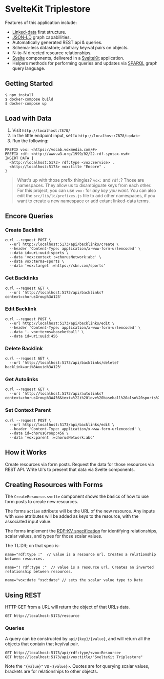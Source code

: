 # SvelteKit Triplestore

Features of this application include:

- [Linked-data](https://nikolas.ws/introduction-to-rdf) first structure.
- [JSON-LD](https://nikolas.ws/what-is-jsonld-for) graph capabillities.
- Automatically generated REST api & queries.
- Schema-less datastore; arbitrary key:val pairs on objects.
- N-to-N directed resource relationships.
- [Svelte](https://svelte.dev/) components, delivered in a [SvelteKit](https://kit.svelte.dev/) application.
- Helpers methods for performing queries and updates via [SPARQL](https://www.w3.org/TR/rdf-sparql-query/) graph query language.

## Getting Started

```
$ npm install
$ docker-compose build
$ docker-compose up
```

## Load with Data

1. Visit `http://localhost:7878/`
2. In the little endpoint input, set to `http://localhost:7878/update`
3. Run the following:

```
PREFIX vox: <https://vocab.voxmedia.com/#>
PREFIX rdf: <http://www.w3.org/1999/02/22-rdf-syntax-ns#>
INSERT DATA {
  <http://localhost:5173> rdf:type <vox:Service> .
  <http://localhost:5173> vox:title "Encore" .
}
```

> What's up with those prefix thingies? `vox:` and `rdf:`? Those are namespaces. They allow us to disambiguate keys from each other. For this project, you can use `vox:` for _any key you want_. You can also edit the `src/lib/ld/prefixes.js` file to add other namespaces, if you want to create a new namespace or add extant linked-data terms.

## Encore Queries

### Create Backlink
```
curl --request POST \
  --url http://localhost:5173/api/backlinks/create \
  --header 'Content-Type: application/x-www-form-urlencoded' \
  --data id=uri:uuid:sports \
  --data 'vox:context :=chorusNetwork:abc' \
  --data vox:terms=sports \
  --data 'vox:target :=https://sbn.com/sports'
```

### Get Backlinks

```
curl --request GET \
  --url 'http://localhost:5173/api/backlinks?context=chorusGroup%3A123'
```

### Edit Backlink
```
curl --request POST \
  --url http://localhost:5173/api/backlinks/edit \
  --header 'Content-Type: application/x-www-form-urlencoded' \
  --data '- vox:terms=baseketball' \
  --data id=uri:uuid:456
```

### Delete Backlink
```
curl --request GET \
  --url 'http://localhost:5173/api/backlinks/delete?backlink=uri%3Auuid%3A123'
```

### Get Autolinks
```
curl --request GET \
  --url 'http://localhost:5173/api/autolinks?context=chorusGroup%3A456&text=%22i%20love%20baseball%20also%20sports%22'
```

### Set Context Parent
```
curl --request POST \
  --url http://localhost:5173/api/backlinks/edit \
  --header 'Content-Type: application/x-www-form-urlencoded' \
  --data id=chorusGroup:456 \
  --data 'vox:parent :=chorusNetwork:abc'
```

## How it Works

Create resources via form posts. Request the data for those resources via REST API. Write UI's to present that data via Svelte components.

## Creating Resources with Forms

The `CreateResource.svelte` component shows the basics of how to use form posts to create new resources.

The forms `action` attribute will be the URL of the new resource. Any inputs with `name` attributes will be added as keys to the resource, with the associated input value.

The forms implement the [RDF-KV specification](https://doriantaylor.com/rdf-kv) for identifying relationships, scalar values, and types for those scalar values.

The TL:DR; on that spec is:

```
name="rdf:type :"  // value is a resource url. Creates a relationship between resources.

name="! rdf:type :"  // value is a resource url. Creates an inverted relationship between resources.

name="vox:date ^xsd:date" // sets the scalar value type to Date
```

## Using REST

HTTP GET from a URL will return the object of that URLs data.
```
GET http://localhost:5173/resource
```

### Queries

A query can be constructed by `api/{key}/{value}`, and will return all the objects that contain that key/val pair.

```
GET http://localhost:5173/api/rdf:type/<vox:Resource>
GET http://localhost:5173/api/vox:title/"SvelteKit Triplestore"
```

Note the `"{value}"` vs `<{value}>`. Quotes are for querying scalar values, brackets are for relationships to other objects.

